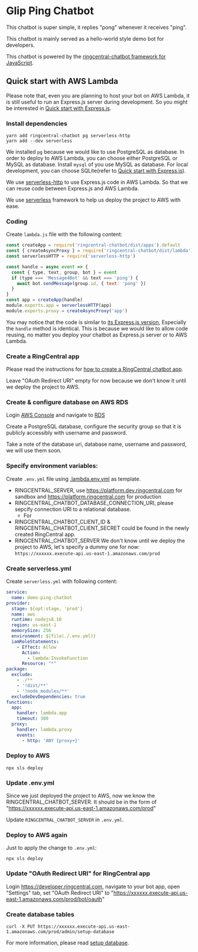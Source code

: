 # Glip Ping Chatbot

This chatbot is super simple, it replies "pong" whenever it receives "ping".

This chatbot is mainly served as a hello-world style demo bot for developers.

This chatbot is powered by the [ringcentral-chatbot framework for JavaScript](https://github.com/tylerlong/ringcentral-chatbot-js).


## Quick start with AWS Lambda

Please note that, even you are planning to host your bot on AWS Lambda, it is still useful to run an Express.js server during development. So you might be interested in [Quick start with Express.js](https://github.com/tylerlong/glip-ping-chatbot/tree/express).


### Install dependencies

```
yarn add ringcentral-chatbot pg serverless-http
yarn add --dev serverless
```

We installed `pg` because we would like to use PostgreSQL as database. In order to deploy to AWS Lambda, you can choose either PostgreSQL or MySQL as database. Install `mysql` of you use MySQL as database.
For local development, you can choose SQLite(refer to [Quick start with Express.js](https://github.com/tylerlong/glip-ping-chatbot/tree/express#quick-start-with-expressjs)).

We use [serverless-http](https://github.com/dougmoscrop/serverless-http) to use Express.js code in AWS Lambda. So that we can reuse code between Express.js and AWS Lambda.

We use [serverless](https://github.com/serverless/serverless) framework to help us deploy the project to AWS  with ease.


### Coding

Create `lambda.js` file with the following content:

```js
const createApp = require('ringcentral-chatbot/dist/apps').default
const { createAsyncProxy } = require('ringcentral-chatbot/dist/lambda')
const serverlessHTTP = require('serverless-http')

const handle = async event => {
  const { type, text, group, bot } = event
  if (type === 'Message4Bot' && text === 'ping') {
    await bot.sendMessage(group.id, { text: 'pong' })
  }
}
const app = createApp(handle)
module.exports.app = serverlessHTTP(app)
module.exports.proxy = createAsyncProxy('app')
```

You may notice that the code is similar to [its Express.js version](https://github.com/tylerlong/glip-ping-chatbot/tree/express#coding), Especially the `handle` method is identical. This is because we would like to allow code reusing, no matter you deploy your chatbot as Express.js server or to AWS Lambda.


### Create a RingCentral app

Please read the instructions for [how to create a RingCentral chatbot app](https://github.com/tylerlong/ringcentral-chatbot-js#create-a-ringcentral-app).

Leave "OAuth Redirect URI" empty for now because we don't know it until we deploy the project to AWS.


### Create & configure database on AWS RDS

Login [AWS Console](https://console.aws.amazon.com) and navigate to [RDS](https://console.aws.amazon.com/rds/home?region=us-east-1)

Create a PostgreSQL database, configure the security group so that it is publicly accessibly with username and password.

Take a note of the database uri, database name, username and password, we will use them soon.


### Specify environment variables:

Create `.env.yml` file using [.lambda.env.yml](https://github.com/tylerlong/ringcentral-chatbot-js/blob/master/.lambda.env.yml) as template.

- RINGCENTRAL_SERVER, use https://platform.dev.ringcentral.com for sandbox and https://platform.ringcentral.com for production
- RINGCENTRAL_CHATBOT_DATABASE_CONNECTION_URI, please sepcify connection URI to a relational database.
    - For
- RINGCENTRAL_CHATBOT_CLIENT_ID & RINGCENTRAL_CHATBOT_CLIENT_SECRET could be found in the newly created RingCentral app.
- RINGCENTRAL_CHATBOT_SERVER We don't know until we deploy the project to AWS, let's specify a dummy one for now: `https://xxxxxx.execute-api.us-east-1.amazonaws.com/prod`


### Create serverless.yml

Create `serverless.yml` with following content:

```yml
service:
  name: demo-ping-chatbot
provider:
  stage: ${opt:stage, 'prod'}
  name: aws
  runtime: nodejs8.10
  region: us-east-1
  memorySize: 256
  environment: ${file(./.env.yml)}
  iamRoleStatements:
    - Effect: Allow
      Action:
        - lambda:InvokeFunction
      Resource: "*"
package:
  exclude:
    - ./**
    - '!dist/**'
    - '!node_modules/**'
  excludeDevDependencies: true
functions:
  app:
    handler: lambda.app
    timeout: 300
  proxy:
    handler: lambda.proxy
    events:
      - http: 'ANY {proxy+}'
```

### Deploy to AWS

```
npx sls deploy
```


### Update .env.yml

Since we just deployed the project to AWS, now we know the RINGCENTRAL_CHATBOT_SERVER. It should be in the form of "https://xxxxxx.execute-api.us-east-1.amazonaws.com/prod"

Update `RINGCENTRAL_CHATBOT_SERVER` in `.env.yml`.


### Deploy to AWS again

Just to apply the change to `.env.yml`:

```
npx sls deploy
```


### Update "OAuth Redirect URI" for RingCentral app

Login https://developer.ringcentral.com, navigate to your bot app, open "Settings" tab, set "OAuth Redirect URI" to "https://xxxxxx.execute-api.us-east-1.amazonaws.com/prod/bot/oauth"



### Create database tables

```
curl -X PUT https://xxxxxx.execute-api.us-east-1.amazonaws.com/prod/admin/setup-database
```

For more information, please read [setup database](https://github.com/tylerlong/ringcentral-chatbot-js#setup-database).
